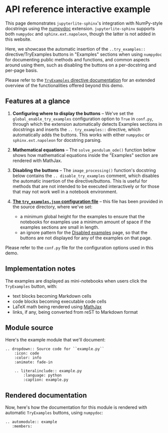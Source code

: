 # API reference interactive example

This page demonstrates `jupyterlite-sphinx`'s integration with NumPy-style docstrings using the [numpydoc](https://numpydoc.readthedocs.io/en/stable/) extension. `jupyterlite-sphinx` supports both `numpydoc` and `sphinx.ext.napoleon`, though the latter is not added in this website.

Here, we showcase the automatic insertion of the `..try_examples::` directive/TryExamples buttons in "Examples" sections when using `numpydoc` for documenting public methods and functions, and common aspects around using them, such as disabling the buttons on a per-docstring and per-page basis.

Please refer to the [`TryExamples` directive documentation](https://jupyterlite-sphinx.readthedocs.io/en/stable/directives/try_examples.html#other-considerations) for an extended overview of the functionalities offered beyond this demo.

## Features at a glance

1. **Configuring where to display the buttons** – We've set the `global_enable_try_examples` configuration option to `True` in `conf.py`, through which the extension automatically detects Examples sections in docstrings and inserts the `.. try_examples::` directive, which automatically adds the buttons. This works with either `numpydoc` or `sphinx.ext.napoleon` for docstring parsing.

2. **Mathematical equations** – The `solve_pendulum_ode()` function below shows how mathematical equations inside the "Examples" section are rendered with MathJax.

3. **Disabling the buttons** – The `image_processing()` function's docstring below contains the `.. disable_try_examples` comment, which disables the automatic insertion of the directive/buttons. This is useful for methods that are not intended to be executed interactively or for those that may not work well in a notebook environment.

4. **[The `try_examples.json` configuration file](https://jupyterlite-sphinx.readthedocs.io/en/stable/directives/try_examples.html#try-examples-json-configuration-file)** – this file has been provided in the source directory, where we've set:
   - a minimum global height for the examples to ensure that the notebooks for examples use a minimum amount of space if the examples sections are small in length.
   - an ignore pattern for the [Disabled examples](disabled_examples/demo.md) page, so that the buttons are not displayed for any of the examples on that page.

Please refer to the `conf.py` file for the configuration options used in this demo.

## Implementation notes

The examples are displayed as mini-notebooks when users click the `TryExamples` button, with:

- text blocks becoming Markdown cells
- code blocks becoming executable code cells
- LaTeX math being rendered using [MathJax](https://www.mathjax.org/)
- links, if any, being converted from reST to Markdown format

## Module source

Here's the example module that we'll document:

```{eval-rst}
.. dropdown:: Source code for ``example.py``
    :icon: code
    :color: info
    :animate: fade-in

    .. literalinclude:: example.py
        :language: python
        :caption: example.py

```

## Rendered documentation

Now, here's how the documentation for this module is rendered with automatic `TryExamples` buttons, using `numpydoc`:

```{eval-rst}
.. automodule:: example
   :members:
```
